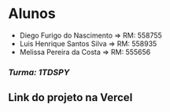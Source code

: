 # Alunos
- Diego Furigo do Nascimento => RM: 558755
- Luis Henrique Santos Silva => RM: 558935
- Melissa Pereira da Costa => RM: 555656

### *Turma: 1TDSPY*

## Link do projeto na Vercel
